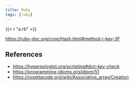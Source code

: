 ```yaml
---
title: Ruby
tags: [ruby]
---
```


{{< r "a.rb" >}}

<https://ruby-doc.org/core/Hash.html#method-i-key-3F>

## References

- <https://hyperpolyglot.org/scripting#dict-key-check>
- <https://programming-idioms.org/idiom/51>
- <https://rosettacode.org/wiki/Associative_array/Creation>
